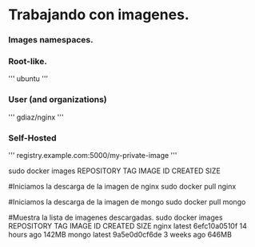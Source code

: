 # Trabajando con imagenes.
### Images namespaces.
### Root-like.
'''
ubuntu
'''
### User (and organizations)
'''
gdiaz/nginx
'''
### Self-Hosted
'''
registry.example.com:5000/my-private-image
'''



sudo docker images
REPOSITORY   TAG       IMAGE ID       CREATED        SIZE

#Iniciamos la descarga de la imagen de nginx
sudo docker pull nginx

#Iniciamos la descarga de la imagen de mongo
sudo docker pull mongo

#Muestra la lista de imagenes descargadas.
sudo docker images
REPOSITORY   TAG       IMAGE ID       CREATED        SIZE
nginx        latest    6efc10a0510f   14 hours ago   142MB
mongo        latest    9a5e0d0cf6de   3 weeks ago    646MB

